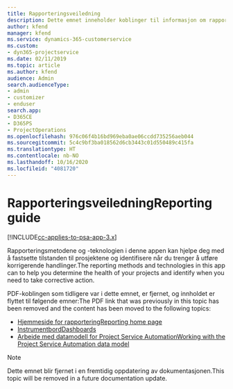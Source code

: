 ```yaml
---
title: Rapporteringsveiledning
description: Dette emnet inneholder koblinger til informasjon om rapportering.
author: kfend
manager: kfend
ms.service: dynamics-365-customerservice
ms.custom:
- dyn365-projectservice
ms.date: 02/11/2019
ms.topic: article
ms.author: kfend
audience: Admin
search.audienceType:
- admin
- customizer
- enduser
search.app:
- D365CE
- D365PS
- ProjectOperations
ms.openlocfilehash: 976c06f4b16bd969eba0ae06ccdd735256aeb044
ms.sourcegitcommit: 5c4c9bf3ba018562d6cb3443c01d550489c415fa
ms.translationtype: HT
ms.contentlocale: nb-NO
ms.lasthandoff: 10/16/2020
ms.locfileid: "4081720"
---
```

# <a name="reporting-guide"></a><span data-ttu-id="693c1-103">Rapporteringsveiledning</span><span class="sxs-lookup"><span data-stu-id="693c1-103">Reporting guide</span></span>

[!INCLUDE[cc-applies-to-psa-app-3.x](../../includes/cc-applies-to-psa-app-3x.md)]

<span data-ttu-id="693c1-104">Rapporteringsmetodene og -teknologien i denne appen kan hjelpe deg med å fastsette tilstanden til prosjektene og identifisere når du trenger å utføre korrigerende handlinger.</span><span class="sxs-lookup"><span data-stu-id="693c1-104">The reporting methods and technologies in this app can to help you determine the health of your projects and identify when you need to take corrective action.</span></span> 

<span data-ttu-id="693c1-105">PDF-koblingen som tidligere var i dette emnet, er fjernet, og innholdet er flyttet til følgende emner:</span><span class="sxs-lookup"><span data-stu-id="693c1-105">The PDF link that was previously in this topic has been removed and the content has been moved to the following topics:</span></span>

- [<span data-ttu-id="693c1-106">Hjemmeside for rapportering</span><span class="sxs-lookup"><span data-stu-id="693c1-106">Reporting home page</span></span>](../reports-reporting-dynamics-365-project-service.md)
- [<span data-ttu-id="693c1-107">Instrumentbord</span><span class="sxs-lookup"><span data-stu-id="693c1-107">Dashboards</span></span>](../reports-dashboards.md)
- [<span data-ttu-id="693c1-108">Arbeide med datamodell for Project Service Automation</span><span class="sxs-lookup"><span data-stu-id="693c1-108">Working with the Project Service Automation data model</span></span>](../reports-working-project-service-data-model.md)

> [!NOTE]
> <span data-ttu-id="693c1-109">Dette emnet blir fjernet i en fremtidig oppdatering av dokumentasjonen.</span><span class="sxs-lookup"><span data-stu-id="693c1-109">This topic will be removed in a future documentation update.</span></span> 
